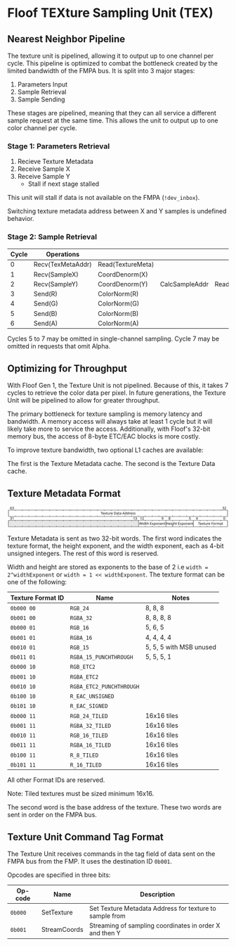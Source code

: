 # Floof TEXture Sampling Unit (TEX)



## Nearest Neighbor Pipeline
The texture unit is pipelined, allowing it to output up to one channel per cycle. This pipeline is optimized to combat the bottleneck created by the limited bandwidth of the FMPA bus. It is split into 3 major stages:
1. Parameters Input
2. Sample Retrieval
3. Sample Sending

These stages are pipelined, meaning that they can all service a different sample request at the same time. This allows the unit to output up to one color channel per cycle.

### Stage 1: Parameters Retrieval
1. Recieve Texture Metadata
2. Receive Sample X
3. Receive Sample Y
    - Stall if next stage stalled

This unit will stall if data is not available on the FMPA (`!dev_inbox`).

Switching texture metadata address between X and Y samples is undefined behavior.

### Stage 2: Sample Retrieval


| Cycle | Operations        |                   |                |                   |
| ----- | ----------------- | ----------------- | -------------- | ----------------- |
| 0     | Recv(TexMetaAddr) | Read(TextureMeta) |                |                   |
| 1     | Recv(SampleX)     | CoordDenorm(X)    |                |                   |
| 2     | Recv(SampleY)     | CoordDenorm(Y)    | CalcSampleAddr | Read(TextureData) |
| 3     | Send(R)           | ColorNorm(R)      |                |                   |
| 4     | Send(G)           | ColorNorm(G)      |                |                   |
| 5     | Send(B)           | ColorNorm(B)      |                |                   |
| 6     | Send(A)           | ColorNorm(A)      |                |                   |


Cycles 5 to 7 may be omitted in single-channel sampling.
Cycle 7 may be omitted in requests that omit Alpha.

## Optimizing for Throughput
With Floof Gen 1, the Texture Unit is not pipelined. Because of this, it takes 7 cycles to retrieve the color data per pixel. In future generations, the Texture Unit will be pipelined to allow for greater throughput.

The primary bottleneck for texture sampling is memory latency and bandwidth. A memory access will always take at least 1 cycle but it will likely take more to service the access. Additionally, with Floof's 32-bit memory bus, the access of 8-byte ETC/EAC blocks is more costly.

To improve texture bandwidth, two optional L1 caches are available:

The first is the Texture Metadata cache. 
The second is the Texture Data cache.

## Texture Metadata Format
![Texture Metadata Bitfield](tex_meta.svg)

Texture Metadata is sent as two 32-bit words. The first word indicates the texture format, the height exponent, and the width exponent, each as 4-bit unsigned integers. The rest of this word is reserved.

Width and height are stored as exponents to the base of 2 i.e `width = 2^widthExponent` or `width = 1 << widthExponent`. The texture format can be one of the following: 

| Texture Format ID | Name                     | Notes                   |
| ----------------- | ------------------------ | ----------------------- |
| `0b000 00`        | `RGB_24`                 | 8, 8, 8                 |
| `0b001 00`        | `RGBA_32`                | 8, 8, 8, 8              |
| `0b000 01`        | `RGB_16`                 | 5, 6, 5                 |
| `0b001 01`        | `RGBA_16`                | 4, 4, 4, 4              |
| `0b010 01`        | `RGB_15`                 | 5, 5, 5 with MSB unused |
| `0b011 01`        | `RGBA_15_PUNCHTHROUGH`   | 5, 5, 5, 1              |
| `0b000 10`        | `RGB_ETC2`               |                         |
| `0b001 10`        | `RGBA_ETC2`              |                         |
| `0b010 10`        | `RGBA_ETC2_PUNCHTHROUGH` |                         |
| `0b100 10`        | `R_EAC_UNSIGNED`         |                         |
| `0b101 10`        | `R_EAC_SIGNED`           |                         |
| `0b000 11`        | `RGB_24_TILED`           | 16x16 tiles             |
| `0b001 11`        | `RGBA_32_TILED`          | 16x16 tiles             |
| `0b010 11`        | `RGB_16_TILED`           | 16x16 tiles             |
| `0b011 11`        | `RGBA_16_TILED`          | 16x16 tiles             |
| `0b100 11`        | `R_8_TILED`              | 16x16 tiles             |
| `0b101 11`        | `R_16_TILED`             | 16x16 tiles             |

All other Format IDs are reserved.

Note: Tiled textures must be sized minimum 16x16.

The second word is the base address of the texture. These two words are sent in order on the FMPA bus.

## Texture Unit Command Tag Format
The Texture Unit receives commands in the tag field of data sent on the FMPA bus from the FMP.
It uses the destination ID `0b001`.

Opcodes are specified in three bits:

| Op-code | Name         | Description                                             |
| ------- | ------------ | ------------------------------------------------------- |
| `0b000` | SetTexture   | Set Texture Metadata Address for texture to sample from |
| `0b001` | StreamCoords | Streaming of sampling coordinates in order X and then Y |

